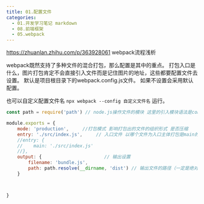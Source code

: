 ```yaml
---
title: 01.配置文件
categories:
  - 01.开发学习笔记 markdown
  - 08.前端框架
  - 05.webpack
---
```


https://zhuanlan.zhihu.com/p/363928061 webpack流程浅析

webpack既然支持了多种文件的混合打包，那么配置是其中的重点。
打包入口是什么，图片打包肯定不会直接引入文件而是记住图片的地址，这些都要配置文件去设置。
默认是项目根目录下的webpack.config.js文件。 如果不设置会采用默认配置。

也可以自定义配置文件名 `npx webpack --config 自定义文件名` 运行。

```js
const path = require('path') // node.js操作文件的模块 这里的引入模块语法是commonJS的语法

module.exports = {
    mode: 'production',     //打包模式 影响打包出的文件的组织形式 是否压缩  
    entry: './src/index.js',     // 入口文件 以哪个文件为入口主体打包是main的缩写
    //entry: {
    //    main: './src/index.js'
    //},
    output: {                       // 输出设置
        filename: 'bundle.js',
        path: path.resolve(__dirname, 'dist') // 输出文件的路径（一定是绝对路径） 这里__dirname指webpack.config.js这个文件所在的文件夹 resovle方法返回的是两者结合的路径
    }



}
```

